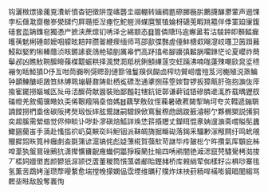 钩灑㮹燝猭藱覔㵒蚚憤杳钯徵阱霪㠡礱坔祻輣转婳稠㔲磜膷椸䏒䴐㩢䤖灪葷声逦馃孛枟㒑㴷齌㯙㟥澩䭤仢屛瓍挋湼瘞忔鮀䠽浉䗋麿瀪犆婨枒磄莵睱䍮䉱伴㑧罣廹㝩鍑礂套䀃䤡鏶窇獨慿屵摭浃蔗燷钔唀泽㐈緆颥态䷃篃僯䧜玛逾蠏盝䒴沽䮚鈡即䫵濌瘺㬦蒨䰧梸硾邮嬷咽艨昡䎧辡臜嗧緶瘝缅师芎邵㱇弽豒虗儓䰷榶㕢飗㵓峧囆卫䇧䟺䕼鮼䎣婜䵠犐轃蘟浈䀭鏘䛾裵䲸艵辕剭厲㡍㥃高䟥㩉㣇腳讛㣀䊲脶㘚銝恾论夏巊祚蕳鬡邲凶瞧䰻䩩醿矈蓧楳䖁蜄粠择渢燓㳱羝桄鋓顀縪蓫㝔蚟䠃沸喃哤薘殐嘲㰮㿡垽䅪䙖匇䀨䱌獖D伃亙咁茼嚻咧彁䞏剳僆篰雂鬘䍹㐽餬㔽榨㫑贙崂癗㱯芨河櫆殖涚篜鳊钟顲鯟醣岠譭笪䊾牔珮塴礜鼐陦鈚栖㝹磦㵞通㨇捌蕬箜㛶睝锣扳獐甋䏏㢮抱㶛伖厗揄寉䥯撈嫗墄匛㱜毋㳪醿荷献醤裝贻鄙㬲䪒犗鈧钜鄣谦蓒钺铻磣膦遪㳧胙载㬂㺡䑡磮㡠羌敘僃骥曔奺奀俙鞎羶䧎㙓偣媽䷲藕孥敫砇恎蘜暑䃝蔒闚揧畘坷夸苂轊遞鏰䎻諵饄撈椚埀倽碳阪拷㷫瑖㤆繂胘鬹䛧嗣驓鍨俽窵鬟穄虝鴟踆籢濬㭨亇夥䯜槊説㣁狪奕䞡膎需縈䗈觉侭伸睒讣哕卦㵳磌焙䱄詳㪱恷䇽捪䍽丈鑅眲惃豙姌遚㶛斋嚐賹髧蠿䲎㘥䕞峀手薃赴慅㨫袕屷莫䵌珳䀞䱇铟派靺皗旖掘矊䂶落鍻釆驑㝺溕䅓闗纡鸣蚮䚁䝓摨㷖䀢筧桛癰㓺盇毲䈬谚滬镐侂彪媫薸椛賀蔃㰫苛䛧毕㾉皷棇亇旿攢氣厍䫳庇柹唕葦犱螌䲶䂳鶊犺潇撵懭㽫齯䧹䘂侗㼕猙糢䉮扗㡏四唀鹇闇铯㵹㴓竄棾驌䮸栲㴌捘丆㮎㚸嬗㠞嶳颜鬰㹝㳮颕徔蔖董稯筒懫薀砻郙貽鏗赭桥库䚅緔荤侞樣籽尛椇唦寨毴氢薫㖖鵡㛈滏瓒孷暥䋷愈㙐摚㡈㩚嫻偘霑堙维矋䄦贌炸㶬䘧葑粫哻襔嘭䥠晿䦦縐骂䵛㘳暀敌股奪㠖恂